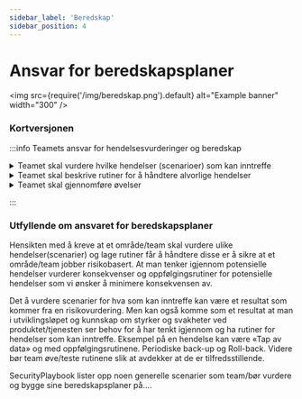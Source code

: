 ```yaml
---
sidebar_label: 'Beredskap'
sidebar_position: 4
---
```


# Ansvar for beredskapsplaner



<img
  src={require('/img/beredskap.png').default}
  alt="Example banner"
  width="300"
/>


### Kortversjonen

:::info Teamets ansvar for hendelsesvurderinger og beredskap

<details><summary>Teamet skal vurdere hvilke hendelser (scenarioer) som kan inntreffe</summary>
	<p>
	<b>Hva</b>: Teamet skal utarbeide scenarioanalyser over hendelser som kan påvirke egne løsninger <br></br>
	<b>Når</b>: - <br></br>
	<b>Hvordan</b>: -
	</p>
</details>

<details><summary>Teamet skal beskrive rutiner for å håndtere alvorlige hendelser</summary>
	<p>
	<b>Hva</b>: Teamet skal utarbeide rutiner for å håndtere identifiserte scenarioer <br></br>
	<b>Når</b>: - <br></br>
	<b>Hvordan</b>: -
	</p>
</details>

<details><summary>Teamet skal gjennomføre øvelser</summary>
	<p>
	<b>Hva</b>: - <br></br>
	<b>Når</b>: - <br></br>
	<b>Hvordan</b>: -
	</p>
</details>


:::



### Utfyllende om ansvaret for beredskapsplaner
 
Hensikten med å kreve at et område/team skal vurdere ulike hendelser(scenarier) og lage rutiner får å håndtere disse er å sikre at et område/team jobber risikobasert. At man tenker igjennom potensielle hendelser vurderer konsekvenser og oppfølgingsrutiner for potensielle hendelser som vi ønsker å minimere konsekvensen av.   

Det å vurdere scenarier for hva som kan inntreffe kan være et resultat som kommer fra en risikovurdering. Men kan også komme som et resultat at man i utviklingsløpet og kunnskap om styrker og svakheter ved produktet/tjenesten ser behov for å har tenkt igjennom og ha rutiner for hendelser som kan inntreffe. Eksempel på en hendelse kan være «Tap av data» og med oppfølgingsrutinene. Periodiske back-up og Roll-back. Videre bør team øve/teste rutinene slik at avdekker at de er tilfredsstillende. 

SecurityPlaybook lister opp noen generelle scenarier som team/bør vurdere og bygge sine beredskapsplaner på….


